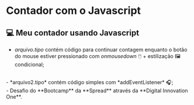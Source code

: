 # Contador com o Javascript

## 💻 Meu contador usando Javascript 

- *arquivo.tipo* contém código para continuar contagem enquanto o botão do mouse estiver pressionado com *onmousedown* 🖱️ + estilização 🖼️ condicional;
<br>
- *arquivo2.tipo* contém código simples com *addEventListener* 🎧;
<br>
- Desafio do **Bootcamp** da **Spread** através da **Digital Innovation One**.